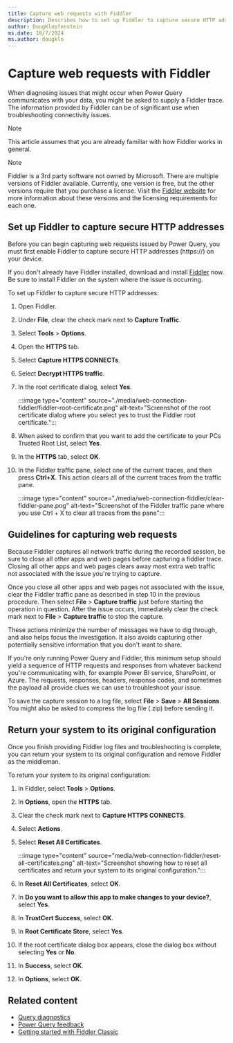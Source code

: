```yaml
---
title: Capture web requests with Fiddler
description: Describes how to set up Fiddler to capture secure HTTP addresses and monitor web traffic when troubleshooting Power Query communications issues.
author: DougKlopfenstein
ms.date: 10/7/2024
ms.author: dougklo
---
```


# Capture web requests with Fiddler

When diagnosing issues that might occur when Power Query communicates with your data, you might be asked to supply a Fiddler trace. The information provided by Fiddler can be of significant use when troubleshooting connectivity issues.

> [!NOTE]
>This article assumes that you are already familiar with how Fiddler works in general.

> [!NOTE]
> Fiddler is a 3rd party software not owned by Microsoft. There are multiple versions of Fiddler available. Currently, one version is free, but the other versions require that you purchase a license. Visit the [Fiddler website](https://www.telerik.com/fiddler) for more information about these versions and the licensing requirements for each one.

## Set up Fiddler to capture secure HTTP addresses

Before you can begin capturing web requests issued by Power Query, you must first enable Fiddler to capture secure HTTP addresses (https://) on your device.

If you don't already have Fiddler installed, download and install [Fiddler](https://www.telerik.com/download/fiddler/fiddler4) now. Be sure to install Fiddler on the system where the issue is occurring.

To set up Fiddler to capture secure HTTP addresses:

1. Open Fiddler.

2. Under **File**, clear the check mark next to **Capture Traffic**.

3. Select **Tools** > **Options**.

4. Open the **HTTPS** tab.

5. Select **Capture HTTPS CONNECTs**.

6. Select **Decrypt HTTPS traffic**.

7. In the root certificate dialog, select **Yes**.

   :::image type="content" source="./media/web-connection-fiddler/fiddler-root-certificate.png" alt-text="Screenshot of the root certificate dialog where you select yes to trust the Fiddler root certificate.":::

8. When asked to confirm that you want to add the certificate to your PCs Trusted Root List, select **Yes**.

9. In the **HTTPS** tab, select **OK**.

10. In the Fiddler traffic pane, select one of the current traces, and then press **Ctrl+X**. This action clears all of the current traces from the traffic pane.

    :::image type="content" source="./media/web-connection-fiddler/clear-fiddler-pane.png" alt-text="Screenshot of the Fiddler traffic pane where you use Ctrl + X to clear all traces from the pane":::

## Guidelines for capturing web requests

Because Fiddler captures all network traffic during the recorded session, be sure to close all other apps and web pages before capturing a fiddler trace. Closing all other apps and web pages clears away most extra web traffic not associated with the issue you're trying to capture.

Once you close all other apps and web pages not associated with the issue, clear the Fiddler traffic pane as described in step 10 in the previous procedure. Then select **File** > **Capture traffic** just before starting the operation in question. After the issue occurs, immediately clear the check mark next to **File** > **Capture traffic** to stop the capture.

These actions minimize the number of messages we have to dig through, and also helps focus the investigation. It also avoids capturing other potentially sensitive information that you don't want to share.

If you're only running Power Query and Fiddler, this minimum setup should yield a sequence of HTTP requests and responses from whatever backend you're communicating with, for example Power BI service, SharePoint, or Azure. The requests, responses, headers, response codes, and sometimes the payload all provide clues we can use to troubleshoot your issue.

To save the capture session to a log file, select **File** > **Save** > **All Sessions**. You might also be asked to compress the log file (.zip) before sending it.

## Return your system to its original configuration

Once you finish providing Fiddler log files and troubleshooting is complete, you can return your system to its original configuration and remove Fiddler as the middleman.

To return your system to its original configuration:

1. In Fiddler, select **Tools** > **Options**.
2. In **Options**, open the **HTTPS** tab.
3. Clear the check mark next to **Capture HTTPS CONNECTS**.
4. Select **Actions**.
5. Select **Reset All Certificates**.

   :::image type="content" source="media/web-connection-fiddler/reset-all-certificates.png" alt-text="Screenshot showing how to reset all certificates and return your system to its original configuration.":::

6. In **Reset All Certificates**, select **OK**.
7. In **Do you want to allow this app to make changes to your device?**, select **Yes**.
8. In **TrustCert Success**, select **OK**.
9. In **Root Certificate Store**, select **Yes**.
10. If the root certificate dialog box appears, close the dialog box without selecting **Yes** or **No**.
11. In **Success**, select **OK**.
12. In **Options**, select **OK**.

## Related content

- [Query diagnostics](QueryDiagnostics.md)
- [Power Query feedback](feedback.md)
- [Getting started with Fiddler Classic](https://docs.telerik.com/fiddler/configure-fiddler/tasks/configurefiddler)
